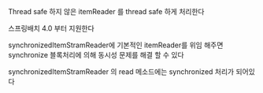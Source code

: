 Thread safe 하지 않은 itemReader 를 thread safe 
하게 처리한다

스프링배치 4.0 부터 지원한다

synchronizedItemStramReader에 기본적인 itemReader를
위임 해주면 synchronize 블록처리에 의해 동시성 문제를 해결
할 수 있다


synchronizedItemStramReader 의 read 메소드에는 synchronized
처리가 되어있다
